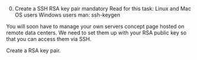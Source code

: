0. Create a SSH RSA key pair mandatory Read for this task:
Linux and Mac OS users Windows users man: ssh-keygen

You will soon have to manage your own servers concept page hosted on remote data centers. We need to set them up with your RSA public key so that you can access them via SSH.

Create a RSA key pair.
